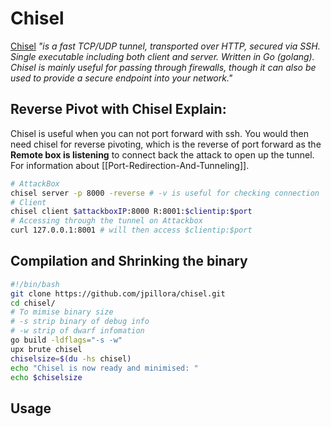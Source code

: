 # Chisel

[Chisel](https://github.com/jpillora/chisel.git) *"is a fast TCP/UDP tunnel, transported over HTTP, secured via SSH. Single executable including both client and server. Written in Go (golang). Chisel is mainly useful for passing through firewalls, though it can also be used to provide a secure endpoint into your network."*

## Reverse Pivot with Chisel Explain:
Chisel is useful when you can not port forward with ssh. You would then need chisel for reverse pivoting, which is the reverse of port forward as the  **Remote box is listening** to connect back the attack to open up the tunnel. For information about [[Port-Redirection-And-Tunneling]].

```bash
# AttackBox
chisel server -p 8000 -reverse # -v is useful for checking connection 
# Client
chisel client $attackboxIP:8000 R:8001:$clientip:$port
# Accessing through the tunnel on Attackbox
curl 127.0.0.1:8001 # will then access $clientip:$port
```


## Compilation and Shrinking the binary

```bash
#!/bin/bash
git clone https://github.com/jpillora/chisel.git 
cd chisel/
# To mimise binary size
# -s strip binary of debug info
# -w strip of dwarf infomation
go build -ldflags="-s -w"
upx brute chisel
chiselsize=$(du -hs chisel)
echo "Chisel is now ready and minimised: "
echo $chiselsize
```

## Usage